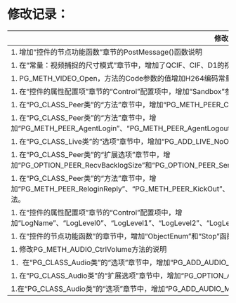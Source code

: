# 修改记录：

| 修改内容 | 版本 |
| --- | --- |
| 1\. 增加“控件的节点功能函数”章节的PostMessage()函数说明 | 1.5.0 |
| 1\. 在“常量：视频捕捉的尺寸模式”章节中，增加了QCIF、CIF、D1的视频尺寸支持。 | 1.5.1 |
| 1\. PG_METH_VIDEO_Open，方法的Code参数的值增加H264编码常量。 | 1.5.2 |
| 1\. 在“控件的属性配置项”章节的“Control”配置项中，增加“Sandbox”参数 | 1.6.0 |
| 1\. 在“PG_CLASS_Peer类”的“方法”章节中，增加“PG_METH_PEER_CheckInfo”、“PG_METH_PEER_LanScan”方法。 | 1.7.5 |
| 1\. 在“PG_CLASS_Peer类”的“方法”章节中，增加“PG_METH_PEER_AgentLogin”、“PG_METH_PEER_AgentLogout”和“PG_METH_PEER_AgentMessage”方法。 | 1.8.0 |
| 1\. 在“PG_CLASS_Live类”的“选项”章节中，增加“PG_ADD_LIVE_NoOutput”选项。 | 1.8.5 |
| 1\. 在“PG_CLASS_Peer类”的“扩展选项”章节中，增加“PG_OPTION_PEER_RecvBacklogSize”和“PG_OPTION_PEER_SendBacklogSize”选项。 | 1.8.6 |
| 1\. 在“PG_CLASS_Peer类”的“方法”章节中，增加“PG_METH_PEER_ReloginReply”、“PG_METH_PEER_KickOut”、“PG_METH_PEER_AccessCtrl”和“PG_METH_PEER_PushOption”方法。 | 1.12.0 |
| 1\. 在“控件的属性配置项”章节的“Control”配置项中，增加“LogName”、“LogLevel0”、“LogLevel1”、“LogLevel2”、“LogLevel3”、“LogFileNum”和“LogFileSize”参数。 | 1.21.0 |
| 1\. 在“控件的节点功能函数”的章节中，增加“ObjectEnum”和“Stop”函数说明。 | 1.21.1 |
| 1\. 修改PG_METH_AUDIO_CtrlVolume方法的说明 | 1.21.2 |
| 1．在“PG_CLASS_Audio类”的“选项”章节中，增加“PG_ADD_AUDIO_NoSpeechSelf”和“PG_ADD_AUDIO_NoSpeechPeer”选项 | 1.25.2 |
| 1\. 在“PG_CLASS_Audio类”的“扩展选项”章节中，增加“PG_OPTION_AUDIO_AttachMicNo”和“PG_OPTION_AUDIO_AttachSpeakerNo” | 1.27.0 |
| 1.在“PG_CLASS_Audio类”的“选项”章节中，增加“PG_ADD_AUDIO_MuteInput”和“PG_ADD_AUDIO_MuteOutput” | 1.28.0 |
